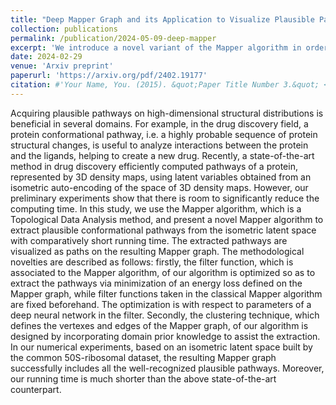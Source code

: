 ```yaml
---
title: "Deep Mapper Graph and its Application to Visualize Plausible Pathways on High-Dimensional Distribution with Small Time-Complexity"
collection: publications
permalink: /publication/2024-05-09-deep-mapper
excerpt: 'We introduce a novel variant of the Mapper algorithm in order to find plausible protein conformational pathways. When applied to a 50S-ribosomal dataset, this proves to be more efficient than existing methods, while successfully recovering well-recognized pathways.'
date: 2024-02-29
venue: 'Arxiv preprint'
paperurl: 'https://arxiv.org/pdf/2402.19177'
citation: #'Your Name, You. (2015). &quot;Paper Title Number 3.&quot; <i>Journal 1</i>. 1(3).'
---
```


Acquiring plausible pathways on high-dimensional structural distributions is beneficial in several domains. For example, in the drug discovery field, a protein conformational pathway, i.e. a highly probable sequence of protein structural changes, is useful to analyze interactions between the protein and the ligands, helping to create a new drug. Recently, a state-of-the-art method in drug discovery efficiently computed pathways of a protein, represented by 3D density maps, using latent variables obtained from an isometric auto-encoding of the space of 3D density maps. However, our preliminary experiments show that there is room to significantly reduce the computing time. In this study, we use the Mapper algorithm, which is a Topological Data Analysis method, and present a novel Mapper algorithm to extract plausible conformational pathways from the isometric latent space with comparatively short running time. The extracted pathways are visualized as paths on the resulting Mapper graph. The methodological novelties are described as follows: firstly, the filter function, which is associated to the Mapper algorithm, of our algorithm is optimized so as to extract the pathways via minimization of an energy loss defined on the Mapper graph, while filter functions taken in the classical Mapper algorithm are fixed beforehand. The optimization is with respect to parameters of a deep neural network in the filter. Secondly, the clustering technique, which defines the vertexes and edges of the Mapper graph, of our algorithm is designed by incorporating domain prior knowledge to assist the extraction. In our numerical experiments, based on an isometric latent space built by the common 50S-ribosomal dataset, the resulting Mapper graph successfully includes all the well-recognized plausible pathways. Moreover, our running time is much shorter than the above state-of-the-art counterpart.

